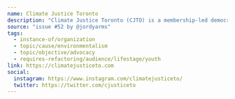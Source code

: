 ```yaml
---
name: Climate Justice Toronto
description: "Climate Justice Toronto (CJTO) is a membership-led democratic organization fighting for transformative class-based climate action in Toronto and beyond. We are organizing a multi-racial, working-class majority that will achieve a socialist future beyond capitalism, colonialism and white supremacy."
source: "issue #52 by @jordyarms"
tags:
  - instance-of/organization
  - topic/cause/environmentalism
  - topic/objective/advocacy
  - requires-refactoring/audience/lifestage/youth
link: https://climatejusticeto.com
social:
  instagram: https://www.instagram.com/climatejusticeto/
  twitter: https://twitter.com/cjusticeto
---
```


<!-- Community added from GitHub issue #52 -->
